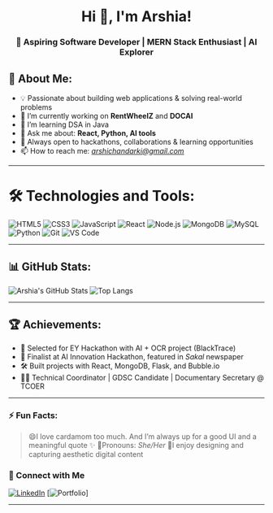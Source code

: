 <h1 align="center">Hi 👋, I'm Arshia!</h1>

<h3 align="center"><strong>🚀 Aspiring Software Developer | MERN Stack Enthusiast | AI Explorer</strong></h3>


## 🌟 About Me:
- 💡 Passionate about building web applications & solving real-world problems
- 🔭 I’m currently working on **RentWheelZ** and **DOCAI**
- 🌱 I’m learning DSA in Java
- 💬 Ask me about: **React, Python, AI tools**
- 🧠 Always open to hackathons, collaborations & learning opportunities
- 📫 How to reach me: *arshichandarki@gmail.com*

---

# 🛠️ Technologies and Tools:
![HTML5](https://img.shields.io/badge/-HTML5-E34F26?logo=html5&logoColor=white&style=flat)
![CSS3](https://img.shields.io/badge/-CSS3-1572B6?logo=css3&logoColor=white&style=flat)
![JavaScript](https://img.shields.io/badge/-JavaScript-F7DF1E?logo=javascript&logoColor=black&style=flat)
![React](https://img.shields.io/badge/-React-61DAFB?logo=react&logoColor=white&style=flat)
![Node.js](https://img.shields.io/badge/-Node.js-339933?logo=node.js&logoColor=white&style=flat)
![MongoDB](https://img.shields.io/badge/-MongoDB-47A248?logo=mongodb&logoColor=white&style=flat)
![MySQL](https://img.shields.io/badge/-MySQL-4479A1?logo=mysql&logoColor=white&style=flat)
![Python](https://img.shields.io/badge/-Python-3776AB?logo=python&logoColor=white&style=flat)
![Git](https://img.shields.io/badge/-Git-F05032?logo=git&logoColor=white&style=flat)
![VS Code](https://img.shields.io/badge/-VS%20Code-007ACC?logo=visual-studio-code&logoColor=white&style=flat)

---

## 📊 GitHub Stats:
![Arshia's GitHub Stats](https://github-readme-stats.vercel.app/api?username=arshia-sudo&show_icons=true&theme=radical)
![Top Langs](https://github-readme-stats.vercel.app/api/top-langs/?username=arshia-sudo&layout=compact&theme=radical)

---

## 🏆 Achievements:
- 🧠 Selected for EY Hackathon with AI + OCR project (BlackTrace)
- 🥇 Finalist at AI Innovation Hackathon, featured in *Sakal* newspaper
- 🛠️ Built projects with React, MongoDB, Flask, and Bubble.io
- 🧑‍🏫 Technical Coordinator | GDSC Candidate | Documentary Secretary @ TCOER

---

### ⚡ Fun Facts:
> 😄I love cardamom too much. And I’m always up for a good UI and a meaningful quote ✨
> 🧠Pronouns: *She/Her*
> 📸I enjoy designing and capturing aesthetic digital content

### 🔗 Connect with Me

[![LinkedIn](https://img.shields.io/badge/-LinkedIn-0A66C2?logo=linkedin&logoColor=white)](https://www.linkedin.com/in/arshia-chandarki-891a03289/)
[![Portfolio](https://img.shields.io/badge/-Portfolio-F48225?logo=site&logoColor=white)]

---


